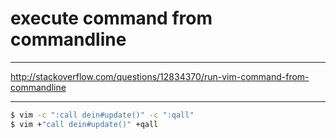 # execute command from commandline

---

http://stackoverflow.com/questions/12834370/run-vim-command-from-commandline

---

```sh
$ vim -c ":call dein#update()" -c ":qall"
$ vim +"call dein#update()" +qall
```
